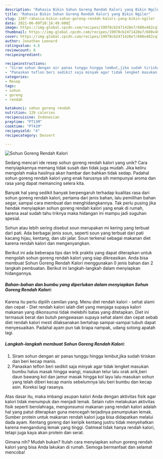 ```yaml
---
description: "Rahasia Bikin Sohun Goreng Rendah Kalori yang Bikin Ngiler"
title: "Rahasia Bikin Sohun Goreng Rendah Kalori yang Bikin Ngiler"
slug: 1287-rahasia-bikin-sohun-goreng-rendah-kalori-yang-bikin-ngiler
date: 2021-06-09T10:16:49.600Z
image: https://img-global.cpcdn.com/recipes/19978cb2471428e7/680x482cq70/sohun-goreng-rendah-kalori-foto-resep-utama.jpg
thumbnail: https://img-global.cpcdn.com/recipes/19978cb2471428e7/680x482cq70/sohun-goreng-rendah-kalori-foto-resep-utama.jpg
cover: https://img-global.cpcdn.com/recipes/19978cb2471428e7/680x482cq70/sohun-goreng-rendah-kalori-foto-resep-utama.jpg
author: Jonathan Leonard
ratingvalue: 4.6
reviewcount: 8
recipeingredient:

recipeinstructions:
- "Siram sohun dengan air panas tunggu hingga lembut,jika sudah tiriskan dan beri kecap manis."
- "Panaskan teflon beri sedikit saja minyak agar tidak lengket masukan bumbu halus masak hingga wangi, masukan telur lalu orak arik,beri daun bawang kol dan jamur masak hingga kol layu lalu masukan sohun yang telah diberi kecap manis sebelumnya lalu beri bumbu dan kecap asin. Koreksi lagi rasanya."
categories:
- Resep
tags:
- sohun
- goreng
- rendah

katakunci: sohun goreng rendah 
nutrition: 129 calories
recipecuisine: Indonesian
preptime: "PT13M"
cooktime: "PT41M"
recipeyield: "4"
recipecategory: Dessert

---
```



![Sohun Goreng Rendah Kalori](https://img-global.cpcdn.com/recipes/19978cb2471428e7/680x482cq70/sohun-goreng-rendah-kalori-foto-resep-utama.jpg)

Sedang mencari ide resep sohun goreng rendah kalori yang unik? Cara menyiapkannya memang tidak susah dan tidak juga mudah. Jika keliru mengolah maka hasilnya akan hambar dan bahkan tidak sedap. Padahal sohun goreng rendah kalori yang enak harusnya sih mempunyai aroma dan rasa yang dapat memancing selera kita.

Banyak hal yang sedikit banyak berpengaruh terhadap kualitas rasa dari sohun goreng rendah kalori, pertama dari jenis bahan, lalu pemilihan bahan segar, sampai cara membuat dan menghidangkannya. Tak perlu pusing jika hendak menyiapkan sohun goreng rendah kalori yang enak di rumah, karena asal sudah tahu triknya maka hidangan ini mampu jadi suguhan spesial.

Sohun atau lebih sering disebut soun merupakan mi kering yang terbuat dari pati. Ada berbagai jenis soun, seperti soun yang terbuat dari pati kacang hijau, kentang, dan ubi jalar. Soun terkenal sebagai makanan diet karena rendah kalori dan mengenyangkan.


Berikut ini ada beberapa tips dan trik praktis yang dapat diterapkan untuk mengolah sohun goreng rendah kalori yang siap dikreasikan. Anda bisa membuat Sohun Goreng Rendah Kalori menggunakan 0 jenis bahan dan 2 langkah pembuatan. Berikut ini langkah-langkah dalam menyiapkan hidangannya.

<!--inarticleads1-->

##### Bahan-bahan dan bumbu yang diperlukan dalam menyiapkan Sohun Goreng Rendah Kalori:



Karena itu perlu dipilih camilan yang. Menu diet rendah kalori - sehat alami dan cepat - Diet rendah kalori ialah diet yang menjaga supaya kalori makanan yang dikonsumsi tidak melebihi batas yang ditetapkan. Diet ini termasuk berat dan butuh pengawasan supaya sehat alami dan cepat sebab diet rendah kalori mesti dilaksanakan bertahap sampai-sampai tubuh dapat menyesuaikan. Padahal ayam pun tak brapa nampak, udang sotong apatah lagi. 

<!--inarticleads2-->

##### Langkah-langkah membuat Sohun Goreng Rendah Kalori:

1. Siram sohun dengan air panas tunggu hingga lembut,jika sudah tiriskan dan beri kecap manis.
1. Panaskan teflon beri sedikit saja minyak agar tidak lengket masukan bumbu halus masak hingga wangi, masukan telur lalu orak arik,beri daun bawang kol dan jamur masak hingga kol layu lalu masukan sohun yang telah diberi kecap manis sebelumnya lalu beri bumbu dan kecap asin. Koreksi lagi rasanya.


Atas dasar itu, maka imbangi asupan kalori Anda dengan aktivitas fisik agar kalori tidak menumpuk dan menjadi lemak. Selain rutin melakukan aktivitas fisik seperti berolahraga, mengonsumsi makanan yang rendah kalori adalah hal yang patut diterapkan guna mencegah terjadinya penumpukan lemak. Sumber protein untuk makanan rendah kalori juga bisa didapatkan melalui dada ayam. Kentang goreng dan keripik kentang justru tidak menyehatkan karena mengandung lemak yang tinggi. Oatmeal tidak hanya rendah kalori, tetapi juga kaya akan protein dan serat. 

Gimana nih? Mudah bukan? Itulah cara menyiapkan sohun goreng rendah kalori yang bisa Anda lakukan di rumah. Semoga bermanfaat dan selamat mencoba!
